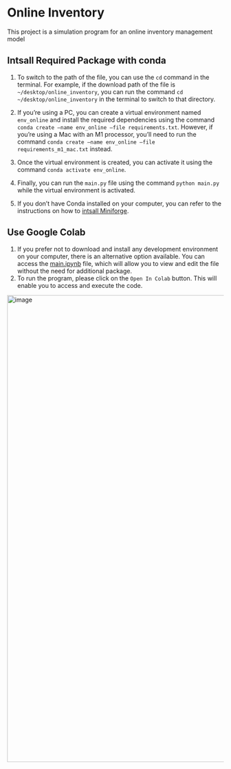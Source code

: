 # Online Inventory
This project is a simulation program for an online inventory management model

## Intsall Required Package with conda
1. To switch to the path of the file, you can use the `cd` command in the terminal. For example, if the download path of the file is `~/desktop/online_inventory`, you can run the command `cd ~/desktop/online_inventory` in the terminal to switch to that directory.

2. If you’re using a PC, you can create a virtual environment named `env_online` and install the required dependencies using the command `conda create –name env_online –file requirements.txt`. However, if you’re using a Mac with an M1 processor, you’ll need to run the command `conda create –name env_online –file requirements_m1_mac.txt` instead.

3. Once the virtual environment is created, you can activate it using the command `conda activate env_online`.

4. Finally, you can run the `main.py` file using the command `python main.py` while the virtual environment is activated.

5. If you don’t have Conda installed on your computer, you can refer to the instructions on how to [intsall Miniforge](https://equatorial-marlin-edd.notion.site/Install-Miniforge-on-Mac-of-M-chips-Windows-ec7d87d8c6494cca83681c5cbf9a3ac4).

## Use Google Colab
1. If you prefer not to download and install any development environment on your computer, there is an alternative option available. You can access the [main.ipynb](./colab/main.ipynb) file, which will allow you to view and edit the file without the need for additional package. 
2. To run the program, please click on the `Open In Colab` button. This will enable you to access and execute the code.
<img width="1087" alt="image" src="https://user-images.githubusercontent.com/114122443/225371274-0b043ca0-7170-4b42-b011-393b7d2386b4.png">
